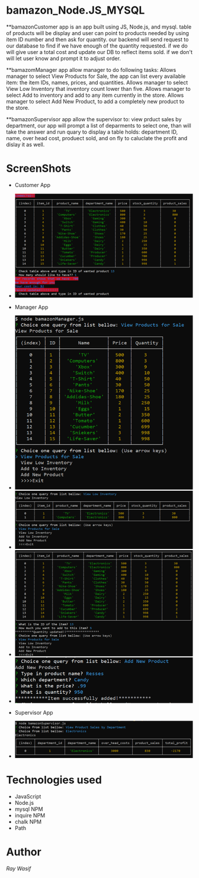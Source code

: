 # bamazon_Node.JS_MYSQL

**bamazonCustomer app is an app built using JS, Node.js, and mysql.
        table of products will be display and user can point to products needed by using item ID number and then ask for quantity.
        our backend will send request to our database to find if we have enough of the quantity requested.
        if we do will give user a total cost and update our DB to reflect items sold.
        if we don't will let user know and prompt it to adjust order.

**bamazomManager app allow manager to do following tasks:
        Allows manager to select View Products for Sale, the app can list every available item: the item IDs, names, prices, and quantities.
        Allows manager to select View Low Inventory that inventory count lower than five.
        Allows manager to select Add to inventory and add to any item currently in the store.
        Allows manager to select Add New Product, to add a completely new product to the store.

**bamazonSupervisor app allow the supervisor to:
        view prduct sales by department, 
        our app will prompt a list of deparments to select one, than will take the answer and run quary to display a table holds:
        department ID, name, over head cost, produect sold, and on fly to caluclate the profit and dislay it as well.

# ScreenShots
* Customer App
- ![](Images/customer.PNG) 
* Manager App
- ![](Images/manager1.PNG)
- ![](Images/manager2.PNG)
- ![](Images/manager3.PNG)
- ![](Images/manager4.PNG)

* Supervisor App
- ![](Images/super1.PNG)

# Technologies used
* JavaScript
* Node.js
* mysql NPM
* inquire NPM
* chalk NPM
* Path
 
 # Author
 *Ray Wasif*


